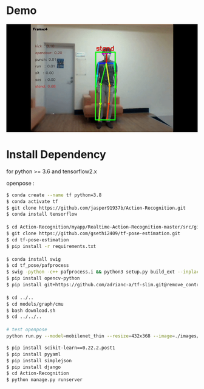 # Demo

![](https://github.com/jasper91937b/Action-Recognition/blob/master/demo/demo.gif)




# Install Dependency
for python >= 3.6 and tensorflow2.x

openpose :
```bash
$ conda create --name tf python=3.8
$ conda activate tf
$ git clone https://github.com/jasper91937b/Action-Recognition.git
$ conda install tensorflow  

$ cd Action-Recognition/myapp/Realtime-Action-Recognition-master/src/githubs 
$ git clone https://github.com/gsethi2409/tf-pose-estimation.git
$ cd tf-pose-estimation
$ pip install -r requirements.txt

$ conda install swig
$ cd tf_pose/pafprocess
$ swig -python -c++ pafprocess.i && python3 setup.py build_ext --inplace
$ pip install opencv-python
$ pip install git+https://github.com/adrianc-a/tf-slim.git@remove_contrib

$ cd ../..
$ cd models/graph/cmu
$ bash download.sh
$ cd ../../..

# test openpose
python run.py --model=mobilenet_thin --resize=432x368 --image=./images/p1.jpg
```

```bash
$ pip install scikit-learn==0.22.2.post1
$ pip install pyyaml
$ pip install simplejson
$ pip install django
$ cd Action-Recognition
$ python manage.py runserver
```
